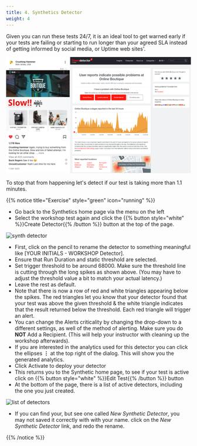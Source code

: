 ```yaml
---
title: 4. Synthetics Detector
weight: 4
---
```

Given you can run these tests 24/7, it is an ideal tool to get warned early if your tests are failing or starting to run longer than your agreed SLA instead of getting informed by social media, or Uptime web sites'.

![Social media](../images/social-media-post.png)

 To stop that from happening let's detect if our test is taking more than 1.1 minutes.

 {{% notice title="Exercise" style="green" icon="running" %}}

* Go back to the Synthetics home page via the menu on the left
* Select the workshop test again and click the {{% button style="white" %}}Create Detector{{% /button %}} button at the top of the page.  

![synth detector](../images/synth-detector.png)

* First, click on the pencil to rename the detector to something meaningful like [YOUR INITIALS - WORKSHOP Detector].
* Ensure that Run Duration and static threshold are selected.
* Set trigger threshold to be around 68000.  Make sure the threshold line is cutting through the long spikes as shown above. (You may have to adjust the threshold value a bit to match your actual latency.)
* Leave the rest as default.
* Note that there is now a row of red and white triangles appearing below the spikes. The red triangles let you know that your detector found that your test was above the given threshold & the white triangle indicates that the result returned below the threshold. Each red triangle will trigger an alert.  
* You can change the Alerts criticality by changing the drop-down to a different settings, as well of the method of alerting.  Make sure you do **NOT** Add a Recipient. (This will help your instructor with cleaning up the workshop afterwards).
* If you are interested in the analytics used for this detector you can click the ellipses **⋮**  at the top right of the dialog. This will show you the generated analytics.
* Click Activate to deploy your detector
* This returns you to the Synthetic home page, to see if your test is active click on {{% button style="white" %}}Edit Test{{% /button %}} button
* At the bottom of the page, there is a list of active detectors,  including the one you just created.

![list of detectors](../images/detector-list.png)

* If you can find your, but see one called *New Synthetic Detector*, you may not saved it correctly with with your name.  click on the *New Synthetic Detector* link, and redo the rename.

{{% /notice %}}

